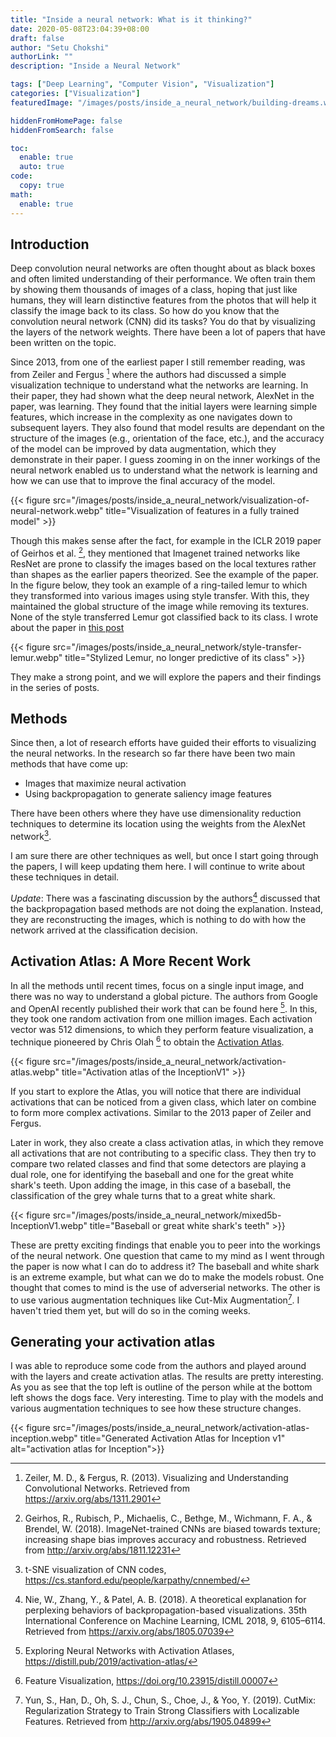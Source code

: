 ```yaml
---
title: "Inside a neural network: What is it thinking?"
date: 2020-05-08T23:04:39+08:00
draft: false
author: "Setu Chokshi"
authorLink: ""
description: "Inside a Neural Network"

tags: ["Deep Learning", "Computer Vision", "Visualization"]
categories: ["Visualization"]
featuredImage: "/images/posts/inside_a_neural_network/building-dreams.webp"

hiddenFromHomePage: false
hiddenFromSearch: false

toc:
  enable: true
  auto: true
code:
  copy: true
math:
  enable: true
---
```


## Introduction
Deep convolution neural networks are often thought about as black boxes and often limited understanding of their performance. 
We often train them by showing them thousands of images of a class, hoping that just like humans, they will learn distinctive
features from the photos that will help it classify the image back to its class. So how do you know that the convolution 
neural network (CNN) did its tasks? You do that by visualizing the layers of the network weights. There have been a lot 
of papers that have been written on the topic. 

Since 2013, from one of the earliest paper I still remember reading, was from  Zeiler and Fergus [^1] where the authors 
had discussed a simple visualization technique to understand what the networks are learning. In their paper, they had 
shown what the deep neural network, AlexNet in the paper, was learning. They found that the initial layers were learning 
simple features, which increase in the complexity as one navigates down to subsequent layers. They also found that model 
results are dependant on the structure of the images (e.g., orientation of the face, etc.), and the accuracy of the model 
can be improved by data augmentation, which they demonstrate in their paper. I guess zooming in on the inner workings of 
the neural network enabled us to understand what the network is learning and how we can use that to improve the final 
accuracy of the model. 

{{< figure src="/images/posts/inside_a_neural_network/visualization-of-neural-network.webp" title="Visualization of features in a fully trained model" >}}

Though this makes sense after the fact, for example in the ICLR 2019 paper of Geirhos et al. [^2], they mentioned that 
Imagenet trained networks like ResNet are prone to classify the images based on the local textures rather than shapes as 
the earlier papers theorized. See the example of the paper. In the figure below, they took an example of a ring-tailed lemur 
to which they transformed into various images using style transfer. With this, they maintained the global structure of 
the image while removing its textures. None of the style transferred Lemur got classified back to its class. I wrote about
the paper in [this post](https://pipinstall.me/paper_imagenet_texture_geirhos)
 
{{< figure src="/images/posts/inside_a_neural_network/style-transfer-lemur.webp" title="Stylized Lemur, no longer predictive of its class" >}}

They make a strong point, and we will explore the papers and their findings in the series of posts. 

## Methods
Since then, a lot of research efforts have guided their efforts to visualizing the neural networks. In the research so far
there have been two main methods that have come up:
* Images that maximize neural activation
* Using backpropagation to generate saliency image features

There have been others where they have use dimensionality reduction techniques to determine its location using the weights
from the AlexNet network[^3].
 
I am sure there are other techniques as well, but once I start going through the papers, I will keep updating them here. 
I will continue to write about these techniques in detail. 

_Update_: There was a fascinating discussion by the authors[^7] discussed that the backpropagation based methods are not 
doing the explanation. Instead, they are reconstructing the images, which is nothing to do with how the network arrived 
at the classification decision. 

## Activation Atlas: A More Recent Work
In all the methods until recent times, focus on a single input image, and there was no way to understand a global picture.
The authors from Google and OpenAI recently published their work that can be found here [^4]. In this, they took one random
activation from one million images. Each activation vector was 512 dimensions, to which they perform feature visualization, 
a technique pioneered by Chris Olah [^5] to obtain the [Activation Atlas](https://distill.pub/2019/activation-atlas/app.html).

{{< figure src="/images/posts/inside_a_neural_network/activation-atlas.webp" title="Activation atlas of the InceptionV1" >}}

If you start to explore the Atlas, you will notice that there are individual activations that can be noticed from a given 
class, which later on combine to form more complex activations. Similar to the 2013 paper of Zeiler and Fergus. 

Later in work, they also create a class activation atlas, in which they remove all activations that are not contributing
to a specific class. They then try to compare two related classes and find that some detectors are playing a dual role,
one for identifying the baseball and one for the great white shark's teeth. Upon adding the image, in this case of a baseball, 
the classification of the grey whale turns that to a great white shark. 

{{< figure src="/images/posts/inside_a_neural_network/mixed5b-InceptionV1.webp" title="Baseball or great white shark's teeth" >}}

These are pretty exciting findings that enable you to peer into the workings of the neural network. One question that came 
to my mind as I went through the paper is now what I can do to address it? The baseball and white shark is an extreme example, 
but what can we do to make the models robust. One thought that comes to mind is the use of adverserial networks. The other 
is to use various augmentation techniques like Cut-Mix Augmentation[^6]. I haven't tried them yet, but will do so in the 
coming weeks.  

## Generating your activation atlas
I was able to reproduce some code from the authors and played around with the layers and create activation atlas. The
results are pretty interesting. As you as see that the top left is outline of the person while at the bottom left shows 
the dogs face. Very interesting. Time to play with the models and various augmentation techniques to see how these structure
changes.  

{{< figure src="/images/posts/inside_a_neural_network/activation-atlas-inception.webp" title="Generated Activation Atlas for Inception v1" alt="activation atlas for Inception">}}

[^1]:Zeiler, M. D., & Fergus, R. (2013). Visualizing and Understanding Convolutional Networks. Retrieved from https://arxiv.org/abs/1311.2901
[^2]: Geirhos, R., Rubisch, P., Michaelis, C., Bethge, M., Wichmann, F. A., & Brendel, W. (2018). ImageNet-trained CNNs are biased towards texture; increasing shape bias improves accuracy and robustness. Retrieved from http://arxiv.org/abs/1811.12231
[^3]: t-SNE visualization of CNN codes, https://cs.stanford.edu/people/karpathy/cnnembed/
[^4]: Exploring Neural Networks with Activation Atlases, https://distill.pub/2019/activation-atlas/
[^5]: Feature Visualization, https://doi.org/10.23915/distill.00007
[^6]: Yun, S., Han, D., Oh, S. J., Chun, S., Choe, J., & Yoo, Y. (2019). CutMix: Regularization Strategy to Train Strong Classifiers with Localizable Features. Retrieved from http://arxiv.org/abs/1905.04899
[^7]: Nie, W., Zhang, Y., & Patel, A. B. (2018). A theoretical explanation for perplexing behaviors of backpropagation-based visualizations. 35th International Conference on Machine Learning, ICML 2018, 9, 6105–6114. Retrieved from https://arxiv.org/abs/1805.07039